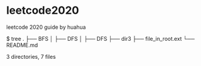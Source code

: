 # leetcode2020
leetcode 2020 guide by huahua

$ tree
.
├── BFS
│
├── DFS
│
├── DFS
├── dir3
├── file_in_root.ext
└── README.md

3 directories, 7 files
